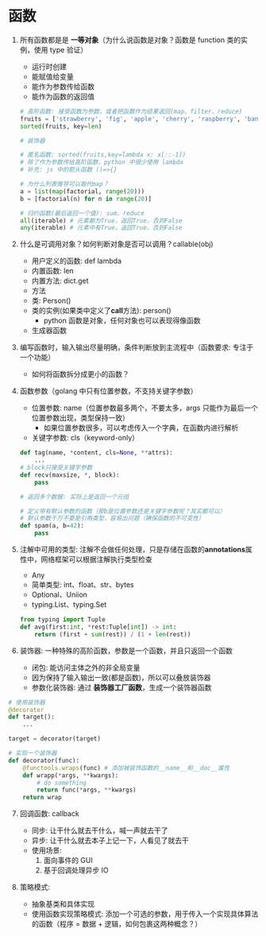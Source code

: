# 函数

1. 所有函数都是是 **一等对象**（为什么说函数是对象？函数是 function 类的实例，使用 type 验证）

   - 运行时创建
   - 能赋值给变量
   - 能作为参数传给函数
   - 能作为函数的返回值

   ```py
   # 高阶函数: 接受函数为参数，或者把函数作为结果返回(map、filter、reduce)
   fruits = ['strawberry', 'fig', 'apple', 'cherry', 'raspberry', 'banana']
   sorted(fruits, key=len)

   # 装饰器

   # 匿名函数: sorted(fruits,key=lambda x: x[::-1])
   # 除了作为参数传给高阶函数，python 中很少使用 lambda
   # 补充: js 中的箭头函数 ()=>{}

   # 为什么列表推导可以取代map？
   a = list(map(factorial, range(20)))
   b = [factorial(n) for n in range(20)]

   # 归约函数(最后返回一个值): sum、reduce
   all(iterable) # 元素都为True，返回True，否则False
   any(iterable) # 元素中有True，返回True，否则False
   ```

2. 什么是可调用对象？如何判断对象是否可以调用？callable(obj)

   - 用户定义的函数: def lambda
   - 内置函数: len
   - 内置方法: dict.get
   - 方法
   - 类: Person()
   - 类的实例(如果类中定义了**call**方法): person()
     - python 函数是对象，任何对象也可以表现得像函数
   - 生成器函数

3. 编写函数时，输入输出尽量明确，条件判断放到主流程中（函数要求: 专注于一个功能）

   - 如何将函数拆分成更小的函数？

4. 函数参数（golang 中只有位置参数，不支持关键字参数）

   - 位置参数: name（位置参数最多两个，不要太多，args 只能作为最后一个位置参数出现，类型保持一致）
     - 如果位置参数很多，可以考虑传入一个字典，在函数内进行解析
   - 关键字参数: cls（keyword-only）

   ```py
   def tag(name, *content, cls=None, **attrs):
       ...
   # block只接受关键字参数
   def recv(maxsize, *, block):
       pass

   # 返回多个数据: 实际上是返回一个元组

   # 定义带有默认参数的函数（那b是位置参数还是关键字参数呢？其实都可以）
   # 默认参数千万不要是引用类型，容易出问题（确保函数的不可变性）
   def spam(a, b=42):
       pass
   ```

5. 注解中可用的类型: 注解不会做任何处理，只是存储在函数的**annotations**属性中，网络框架可以根据注解执行类型检查

   - Any
   - 简单类型: int、float、str、bytes
   - Optional、Uniion
   - typing.List、typing.Set

   ```py
   from typing import Tuple
   def avg(first:int, *rest:Tuple[int]) -> int:
       return (first + sum(rest)) / (1 + len(rest))
   ```

6. 装饰器: 一种特殊的高阶函数，参数是一个函数，并且只返回一个函数
   - 闭包: 能访问主体之外的非全局变量
   - 因为保持了输入输出一致(都是函数)，所以可以叠放装饰器
   - 参数化装饰器: 通过 **装饰器工厂函数**，生成一个装饰器函数

```py
# 使用装饰器
@decorator
def target():
    ...

target = decorator(target)

# 实现一个装饰器
def decorator(func):
    @functools.wraps(func) # 添加被装饰函数的__name__和__doc__属性
    def wrapp(*args, **kwargs):
        # do something
        return func(*args, **kwargs)
    return wrap
```

7. 回调函数: callback

   - 同步: 让干什么就去干什么，喊一声就去干了
   - 异步: 让干什么就去本子上记一下，人看见了就去干
   - 使用场景:
     1. 面向事件的 GUI
     2. 基于回调处理异步 IO

8. 策略模式:
   - 抽象基类和具体实现
   - 使用函数实现策略模式: 添加一个可选的参数，用于传入一个实现具体算法的函数（程序 = 数据 + 逻辑，如何包裹这两种概念？）
